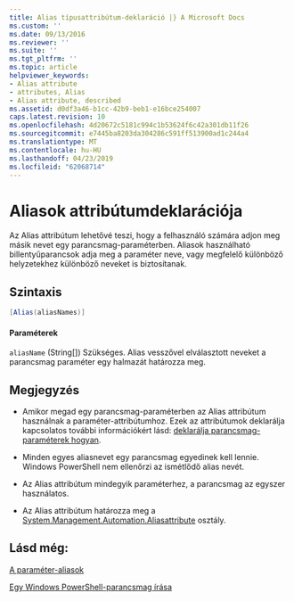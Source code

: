 ```yaml
---
title: Alias típusattribútum-deklaráció |} A Microsoft Docs
ms.custom: ''
ms.date: 09/13/2016
ms.reviewer: ''
ms.suite: ''
ms.tgt_pltfrm: ''
ms.topic: article
helpviewer_keywords:
- Alias attribute
- attributes, Alias
- Alias attribute, described
ms.assetid: d0df3a46-b1cc-42b9-beb1-e16bce254007
caps.latest.revision: 10
ms.openlocfilehash: 4d20672c5181c994c1b53624f6c42a301db11f26
ms.sourcegitcommit: e7445ba8203da304286c591ff513900ad1c244a4
ms.translationtype: MT
ms.contentlocale: hu-HU
ms.lasthandoff: 04/23/2019
ms.locfileid: "62068714"
---
```

# <a name="alias-attribute-declaration"></a>Aliasok attribútumdeklarációja

Az Alias attribútum lehetővé teszi, hogy a felhasználó számára adjon meg másik nevet egy parancsmag-paraméterben. Aliasok használható billentyűparancsok adja meg a paraméter neve, vagy megfelelő különböző helyzetekhez különböző neveket is biztosítanak.

## <a name="syntax"></a>Szintaxis

```csharp
[Alias(aliasNames)]
```

#### <a name="parameters"></a>Paraméterek

`aliasName` (String[]) Szükséges. Alias vesszővel elválasztott neveket a parancsmag paraméter egy halmazát határozza meg.

## <a name="remarks"></a>Megjegyzés

- Amikor megad egy parancsmag-paraméterben az Alias attribútum használnak a paraméter-attribútumhoz. Ezek az attribútumok deklarálja kapcsolatos további információkért lásd: [deklarálja parancsmag-paraméterek hogyan](./how-to-declare-cmdlet-parameters.md).

- Minden egyes aliasnevet egy parancsmag egyedinek kell lennie. Windows PowerShell nem ellenőrzi az ismétlődő alias nevét.

- Az Alias attribútum mindegyik paraméterhez, a parancsmag az egyszer használatos.

- Az Alias attribútum határozza meg a [System.Management.Automation.Aliasattribute](/dotnet/api/System.Management.Automation.AliasAttribute) osztály.

## <a name="see-also"></a>Lásd még:

[A paraméter-aliasok](./parameter-aliases.md)

[Egy Windows PowerShell-parancsmag írása](./writing-a-windows-powershell-cmdlet.md)
